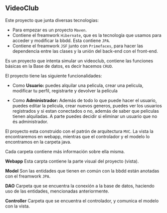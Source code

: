 ## VideoClub
Este proyecto que junta diversas tecnologias:
   - Para empezar es un proyecto ```Maven```.
   - Contiene el freamwork ```Hibernate```, que es la tecnología que usamos para acceder y modificar la bbdd. Esta contiene ```JPA```.
   - Contiene el freamwork ```JSF``` junto con ```Primefaces```, para hacer las dependencia entre las clases y la unión del back-end con el front-end.

Es un proyecto que intenta simular un videoclub, contiene las funciones básicas en la Base de datos, es decir hacemos 
```CRUD```.

El proyecto tiene las siguiente funcionalidades: 
   - Como **Usuario:** puedes alquilar una pelicula, crear una pelicula, modificar tu perfil, registrarte y devolver la película
    
   - Como **Administrador:** Además de todo lo que puede hacer el usuario, puedes editar la pelicula, crear nuevos generos,
    puedes ver los usuarios registrados y si estan conectados o no, además de saber que peliculas tienen alquiladas.
    A parte puedes decidir si eliminar un usuario que no és administrador.
    
El proyecto esta construido con el patrón de arquitectura ```MVC```. La vista la encontraremos en webapp, mientras que el controlador y el modelo lo encontramos en la carpeta java.

Cada carpeta contiene más información sobre ella misma.

**Webapp**
    Esta carpta contiene la parte visual del proyecto (vista). 
    
**Model**
    Son las entidades que tienen en común con la bbdd están anotadas con el freamwork ```JPA```.
    
**DAO**
    Carpeta que se encuentra la conexión a la base de datos, haciendo uso de las entidades, mencionadas anteriormente.
    
**Controller**
    Carpeta que se encuentra el controlador, y comunica el modelo con la vista.

